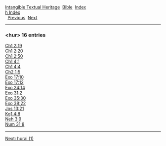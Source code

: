 [Intangible Textual Heritage](../../index)  [Bible](../index) 
[Index](index)   
[h Index](_h_)  
  [Previous](c05665)  [Next](c05667) 

------------------------------------------------------------------------

### &lt;hur&gt; 16 entries

[Ch1 2:19](../kjv/ch1002.htm#019)  
[Ch1 2:20](../kjv/ch1002.htm#020)  
[Ch1 2:50](../kjv/ch1002.htm#050)  
[Ch1 4:1](../kjv/ch1004.htm#001)  
[Ch1 4:4](../kjv/ch1004.htm#004)  
[Ch2 1:5](../kjv/ch2001.htm#005)  
[Exo 17:10](../kjv/exo017.htm#010)  
[Exo 17:12](../kjv/exo017.htm#012)  
[Exo 24:14](../kjv/exo024.htm#014)  
[Exo 31:2](../kjv/exo031.htm#002)  
[Exo 35:30](../kjv/exo035.htm#030)  
[Exo 38:22](../kjv/exo038.htm#022)  
[Jos 13:21](../kjv/jos013.htm#021)  
[Kg1 4:8](../kjv/kg1004.htm#008)  
[Neh 3:9](../kjv/neh003.htm#009)  
[Num 31:8](../kjv/num031.htm#008)  

------------------------------------------------------------------------

[Next: hurai (1)](c05667)
